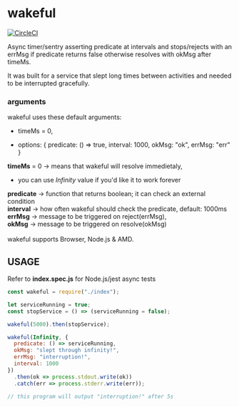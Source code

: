 # wakeful

[![CircleCI](https://circleci.com/gh/stormcrows/wakeful/tree/master.svg?style=svg)](https://circleci.com/gh/stormcrows/wakeful/tree/master)

Async timer/sentry asserting predicate at intervals and stops/rejects with an errMsg if predicate returns false otherwise resolves with okMsg after timeMs.

It was built for a service that slept long times between activities
and needed to be interrupted gracefully.

### arguments

wakeful uses these default arguments:

- timeMs = 0,

- options: { 
    predicate: () => true, 
    interval: 1000, 
    okMsg: "ok", 
    errMsg: "err"
  }

**timeMs** = 0 -> means that wakeful will resolve immedietaly,<br />
  * you can use *Infinity* value if you'd like it to work forever<br />

**predicate** -> function that returns boolean; it can check an external condition<br />
**interval** -> how often wakeful should check the predicate, default: 1000ms<br />
**errMsg** -> message to be triggered on reject(errMsg),<br />
**okMsg** -> message to be triggered on resolve(okMsg)<br />
<br />
wakeful supports Browser, Node.js & AMD.


## USAGE

Refer to **index.spec.js** for Node.js/jest async tests

```javascript
const wakeful = require("./index");

let serviceRunning = true;
const stopService = () => (serviceRunning = false);

wakeful(5000).then(stopService);

wakeful(Infinity, {
  predicate: () => serviceRunning,
  okMsg: "slept through infinity!",
  errMsg: "interruption!",
  interval: 1000
})
  .then(ok => process.stdout.write(ok))
  .catch(err => process.stderr.write(err));

// this program will output "interruption!" after 5s
```

